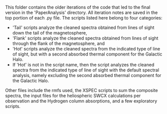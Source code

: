 This folder contains the older iterations of the code that led to the final version in the 'PaperAnalysis' directory. All iteration notes are saved in the top portion of each .py file. The scripts listed here belong to four categories:  
- 'Tail' scripts analyze the cleaned spectra obtained from lines of sight down the tail of the magnetosphere,  
- 'Flank' scripts analyze the cleaned spectra obtained from lines of sight through the flank of the magnetosphere, and
- 'Hot' scripts analyze the cleaned spectra from the indicated type of line of sight, but with a second absorbed thermal component for the Galactic Halo.
- If 'Hot' is not in the script name, then the script analyzes the cleaned spectra from the indicated type of line of sight with the default spectral analysis, namely excluding the second absorbed thermal component for the Galactic Halo.  

Other files include the rmfs used, the XSPEC scripts to sum the composite spectra, the input files for the heliospheric SWCX calculations per observation and the Hydrogen column absorptions, and a few exploratory scripts. 

